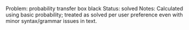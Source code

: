 Problem: probability transfer box black
Status: solved
Notes: Calculated using basic probability; treated as solved per user preference even with minor syntax/grammar issues in text.
